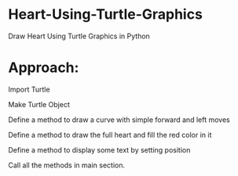 # Heart-Using-Turtle-Graphics
Draw Heart Using Turtle Graphics in Python

# Approach:


Import Turtle

Make Turtle Object

Define a method to draw a curve with simple forward and left moves

Define a method to draw the full heart and fill the red color in it

Define a method to display some text by setting position

Call all the methods in main section.
